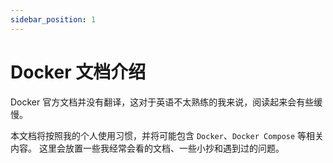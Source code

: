 ```yaml
---
sidebar_position: 1
---
```


# Docker 文档介绍

Docker 官方文档并没有翻译，这对于英语不太熟练的我来说，阅读起来会有些缓慢。

本文档将按照我的个人使用习惯，并将可能包含 `Docker`、`Docker Compose` 等相关内容。
这里会放置一些我经常会看的文档、一些小抄和遇到过的问题。
